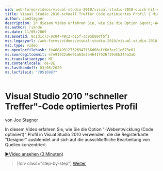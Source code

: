 ```yaml
---
uid: web-forms/videos/visual-studio-2010/visual-studio-2010-quick-hit-code-optimized-profile
title: Visual Studio 2010-schnell Treffer Code optimiertes Profil | Microsoft-Dokumentation
author: JoeStagner
description: In diesem Video erfahren Sie, wie Sie die Option &quot;-Webentwicklung (Code optimiert)&quot; Profil in Visual Studio 2010 verwenden, die die Registerkarte "Designer" und...
ms.author: riande
ms.date: 11/05/2009
ms.assetid: 8c1d1c73-9c04-49c2-b15f-3c95b80dfbf1
msc.legacyurl: /web-forms/videos/visual-studio-2010/visual-studio-2010-quick-hit-code-optimized-profile
msc.type: video
ms.openlocfilehash: fb468493127326947166d68eff6d3ee11e673e61
ms.sourcegitcommit: e7e91932a6e91a63e2e46417626f39d6b244a3ab
ms.translationtype: MT
ms.contentlocale: de-DE
ms.lasthandoff: 03/06/2020
ms.locfileid: "78516987"
---
```

# <a name="visual-studio-2010-quick-hit---code-optimized-profile"></a>Visual Studio 2010 "schneller Treffer"-Code optimiertes Profil

von [Joe Stagner](https://github.com/JoeStagner)

In diesem Video erfahren Sie, wie Sie die Option &quot;-Webentwicklung (Code optimiert)&quot; Profil in Visual Studio 2010 verwenden, die die Registerkarte "Designer" ausblendet und sich auf die ausschließliche Bearbeitung von Quellen konzentriert. 

[&#9654;Video ansehen (3 Minuten)](https://channel9.msdn.com/Blogs/ASP-NET-Site-Videos/visual-studio-2010-quick-hit-code-optimized-profile)

> [!div class="step-by-step"]
> [Weiter](visual-studio-2010-quick-hit-code-search-view-hierarchy.md)
